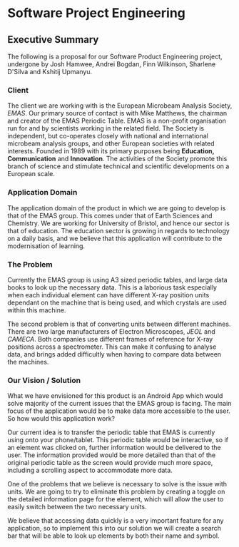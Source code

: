 # Software Project Engineering

## Executive Summary

The following is a proposal for our Software Product Engineering project, undergone by Josh Hamwee, Andrei Bogdan, Finn Wilkinson, Sharlene D'Silva and Kshitij Upmanyu.

### Client

The client we are working with is the European Microbeam Analysis Society, _EMAS_. Our primary source of contact is with Mike Matthews, the chairman and creator of the EMAS Periodic Table. EMAS is a non-profit organisation run for and by scientists working in the related field. The Society is independent, but co-operates closely with national and international microbeam analysis groups, and other European societies with related interests. Founded in 1989 with its primary purposes being **Education, Communication** and **Innovation**. The activities of the Society promote this branch of science and stimulate technical and scientific developments on a European scale.

### Application Domain

The application domain of the product in which we are going to develop is that of the EMAS group. This comes under that of Earth Sciences and Chemistry. We are working for University of Bristol, and hence our sector is that of education. The education sector is growing in regards to technology on a daily basis, and we believe that this application will contribute to the modernisation of learning.

### The Problem

Currently the EMAS group is using A3 sized periodic tables, and large data books to look up the necessary data. This is a laborious task especially when each individual element can have different X-ray position units dependant on the machine that is being used, and which crystals are used within this machine.

The second problem is that of converting units between different machines. There are two large manufacturers of Electron Microscopes, _JEOL_ and _CAMECA_. Both companies use different frames of reference for X-ray positions across a spectrometer. This can make it confusing to analyse data, and brings added difficultly when having to compare data between the machines.

### Our Vision / Solution

What we have envisioned for this product is an Android App which would solve majority of the current issues that the EMAS group is facing. The main focus of the application would be to make data more accessible to the user. So how would this application work?

Our current idea is to transfer the periodic table that EMAS is currently using onto your phone/tablet. This periodic table would be interactive, so if an element was clicked on, further information would be delivered to the user. The information provided would be more detailed than that of the original periodic table as the screen would provide much more space, including a scrolling aspect to accommodate more data.

One of the problems that we believe is necessary to solve is the issue with units. We are going to try to eliminate this problem by creating a toggle on the detailed information page for the element, which will allow the user to easily switch between the two necessary units.

We believe that accessing data quickly is a very important feature for any application, so to implement this into our solution we will create a search bar that will be able to look up elements by both their name and symbol.
